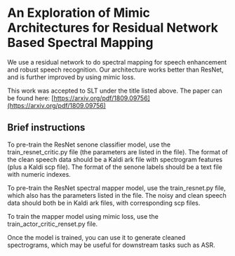 # An Exploration of Mimic Architectures for Residual Network Based Spectral Mapping

We use a residual network to do spectral mapping for speech enhancement
and robust speech recognition. Our architecture works better than
ResNet, and is further improved by using mimic loss.

This work was accepted to SLT under the title listed above. The paper can be found here:
[https://arxiv.org/pdf/1809.09756](https://arxiv.org/pdf/1809.09756)

## Brief instructions

To pre-train the ResNet senone classifier model, use the train_resnet_critic.py file
(the parameters are listed in the file). The format of the clean speech data should be
a Kaldi ark file with spectrogram features (plus a Kaldi scp file).
The format of the senone labels should be a text file with numeric indexes.

To pre-train the ResNet spectral mapper model, use the train_resnet.py file, which also
has the parameters listed in the file. The noisy and clean speech data should both be
in Kaldi ark files, with corresponding scp files.

To train the mapper model using mimic loss, use the train_actor_critic_renset.py file.

Once the model is trained, you can use it to generate cleaned spectrograms, which may
be useful for downstream tasks such as ASR.
